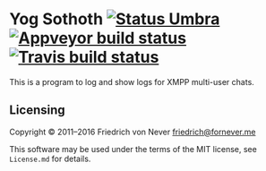 ﻿Yog Sothoth [![Status Umbra][status-umbra]][andivionian-status-classifier] [![Appveyor build status][appveyor-build-status]][appveyor-build] [![Travis build status][travis-build-status]][travis-build]
===========

This is a program to log and show logs for XMPP multi-user chats.

Licensing
---------

Copyright © 2011–2016 Friedrich von Never <friedrich@fornever.me>

This software may be used under the terms of the MIT license, see `License.md`
for details.

[andivionian-status-classifier]: https://github.com/ForNeVeR/andivionian-status-classifier
[appveyor-build]: https://ci.appveyor.com/project/ForNeVeR/yog-sothoth/branch/develop
[travis-build]: https://travis-ci.org/ForNeVeR/yog-sothoth

[appveyor-build-status]: https://ci.appveyor.com/api/projects/status/p5jam1yygqieh6uy/branch/develop?svg=true
[status-umbra]: https://img.shields.io/badge/status-umbra-red.svg
[travis-build-status]: https://travis-ci.org/ForNeVeR/yog-sothoth.svg?branch=develop

